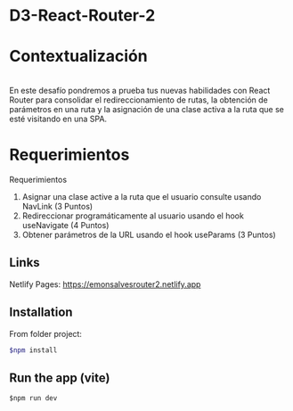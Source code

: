# D3-React-Router-2

# Contextualización
<br/>
En este desafío pondremos a prueba tus nuevas habilidades con React Router para
consolidar el redireccionamiento de rutas, la obtención de parámetros en una ruta y la
asignación de una clase activa a la ruta que se esté visitando en una SPA.

# Requerimientos
Requerimientos<br/>
1. Asignar una clase active a la ruta que el usuario consulte usando NavLink (3 Puntos)<br/>
2. Redireccionar programáticamente al usuario usando el hook useNavigate (4 Puntos)<br/>
3. Obtener parámetros de la URL usando el hook useParams (3 Puntos)<br/>



## Links
Netlify Pages: https://emonsalvesrouter2.netlify.app

## Installation

From folder project:

```bash - npm/vite
$npm install
```

## Run the app (vite)

```$npm run dev
$npm run dev
```
